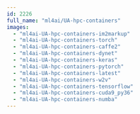```yaml
---
id: 2226
full_name: "ml4ai/UA-hpc-containers"
images: 
  - "ml4ai-UA-hpc-containers-im2markup"
  - "ml4ai-UA-hpc-containers-torch"
  - "ml4ai-UA-hpc-containers-caffe2"
  - "ml4ai-UA-hpc-containers-dynet"
  - "ml4ai-UA-hpc-containers-keras"
  - "ml4ai-UA-hpc-containers-pytorch"
  - "ml4ai-UA-hpc-containers-latest"
  - "ml4ai-UA-hpc-containers-w2v"
  - "ml4ai-UA-hpc-containers-tensorflow"
  - "ml4ai-UA-hpc-containers-cuda9_py36"
  - "ml4ai-UA-hpc-containers-numba"
---
```


